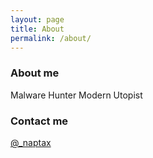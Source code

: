 ```yaml
---
layout: page
title: About
permalink: /about/
---
```


### About me

Malware Hunter 
Modern Utopist


### Contact me

[@_naptax](https://twitter.com/_naptax)
